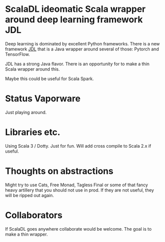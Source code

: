 # ScalaDL ideomatic Scala wrapper around deep learning framework JDL

Deep learning is dominated by excellent Python frameworks.
There is a new framework [JDL](https://github.com/awslabs/djl) that is a Java wrapper around several of those: Pytorch and TensorFlow.

JDL has a strong Java flavor. There is an opportunity for to make a thin Scala wrapper around this.

Maybe this could be useful for Scala Spark.

# Status Vaporware

Just playing around.

# Libraries etc.

Using Scala 3 / Dotty. Just for fun. Will add cross compile to Scala 2.x if useful.

# Thoughts on abstractions

Might try to use Cats, Free Monad, Tagless Final or some of that fancy heavy artillery that you should not use in prod. If they are not useful, they will be ripped out again.

# Collaborators

If ScalaDL goes anywhere collaborate would be welcome. The goal is to make a thin wrapper.
